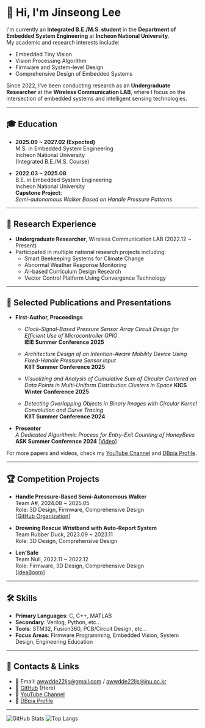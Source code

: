 # 👋 Hi, I'm Jinseong Lee

I'm currently an **Integrated B.E./M.S. student** in the **Department of Embedded System Engineering** at **Incheon National University**.  
My academic and research interests include:

- Embedded Tiny Vision  
- Vision Processing Algorithm  
- Firmware and System-level Design  
- Comprehensive Design of Embedded Systems

Since 2022, I’ve been conducting research as an **Undergraduate Researcher** at the **Wireless Communication LAB**, where I focus on the intersection of embedded systems and intelligent sensing technologies.

---

## 🎓 Education

- **2025.09 ~ 2027.02 (Expected)**  
  M.S. in Embedded System Engineering  
  Incheon National University  
  (Integrated B.E./M.S. Course)

- **2022.03 ~ 2025.08**  
  B.E. in Embedded System Engineering  
  Incheon National University  
  **Capstone Project**:  
  _Semi-autonomous Walker Based on Handle Pressure Patterns_

---

## 🧪 Research Experience

- **Undergraduate Researcher**, Wireless Communication LAB (2022.12 ~ Present)  
- Participated in multiple national research projects including:  
  - Smart Beekeeping Systems for Climate Change  
  - Abnormal Weather Response Monitoring  
  - AI-based Curriculum Design Research  
  - Vector Control Platform Using Convergence Technology  

---

## 📝 Selected Publications and Presentations

- **First-Author, Proceedings**  
  -  _Clock-Signal-Based Pressure Sensor Array Circuit Design for Efficient Use of Microcontroller GPIO_  
  **IEIE Summer Conference 2025**

  -  _Architecture Design of an Intention-Aware Mobility Device Using Fixed-Handle Pressure Sensor Input_  
  **KIIT Summer Conference 2025**

  -  _Visualizing and Analysis of Cumulative Sum of Circular Centered on Data Points in Multi-Uniform Distribution Clusters in Space_
  **KICS Winter Conference 2025**

  -  _Detecting Overlapping Objects in Binary Images with Circular Kernel Convolution and Curve Tracing_  
  **KIIT Summer Conference 2024**

- **Presenter**  
  _A Dedicated Algorithmic Process for Entry-Exit Counting of HoneyBees_  
  **ASK Summer Conference 2024** [[Video](https://youtu.be/7h_TtrXsu5Y)]

For more papers and videos, check my [YouTube Channel](https://www.youtube.com/channel/UCSIMSxdemFIK61lFj7x0XLw) and [DBpia Profile](https://www.dbpia.co.kr/author/authorDetail?ancId=5421847).

---

## 🏆 Competition Projects

- **Handle Pressure-Based Semi-Autonomous Walker**  
  Team A#, 2024.08 ~ 2025.05  
  Role: 3D Design, Firmware, Comprehensive Design  
  [[GitHub Organization](https://github.com/Capstone-A-Sharp)]

- **Drowning Rescue Wristband with Auto-Report System**  
  Team Rubber Duck, 2023.09 ~ 2023.11  
  Role: 3D Design, Comprehensive Design

- **Len'Safe**  
  Team Null, 2022.11 ~ 2022.12  
  Role: Firmware, 3D Design, Comprehensive Design  
  [[IdeaBoom](https://www.ideaboom.net/project/project/view?seq=1337)]

---

## 🛠 Skills

- **Primary Languages**: C, C++, MATLAB  
- **Secondary**: Verilog, Python, etc...
- **Tools**: STM32, Fusion360, PCB/Circuit Design, etc...
- **Focus Areas**: Firmware Programming, Embedded Vision, System Design, Engineering Education

---

## 🔗 Contacts & Links

- 📧 Email: awwdde22ljs@gmail.com / awwdde22ljs@inu.ac.kr  
- 🔗 [GitHub](https://github.com/Bina-Lee)  (Here)
- 🔗 [YouTube Channel](https://www.youtube.com/channel/UCSIMSxdemFIK61lFj7x0XLw)  
- 🔗 [DBpia Profile](https://www.dbpia.co.kr/author/authorDetail?ancId=5421847)

---

![GitHub Stats](https://github-readme-stats.vercel.app/api?username=Bina-Lee&show_icons=true&theme=dark&hide=contribs,prs)
![Top Langs](https://github-readme-stats.vercel.app/api/top-langs/?username=Bina-Lee&layout=compact&theme=dark)
